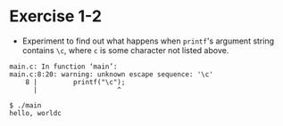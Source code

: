 # Exercise 1-2

* Experiment to find out what happens when `printf`'s argument string contains `\c`,
where `c` is some character not listed above.

```
main.c: In function ‘main’:
main.c:8:20: warning: unknown escape sequence: '\c'
    8 |         printf("\c");
      |                    ^
```

```
$ ./main
hello, worldc
```
